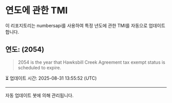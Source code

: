 
# 연도에 관한 TMI

이 리포지토리는 numbersapi를 사용하여 특정 년도에 관한 TMI를 자동으로 업데이트합니다.

## 연도: (2054)
> 2054 is the year that Hawksbill Creek Agreement tax exempt status is scheduled to expire.

⏳ 업데이트 시간: 2025-08-31 13:55:52 (UTC)

---
자동 업데이트 봇에 의해 관리됩니다.

